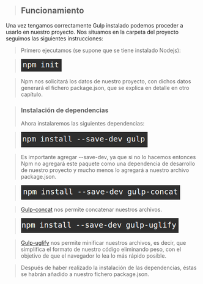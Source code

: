 > ## Funcionamiento
Una vez tengamos correctamente Gulp instalado podemos proceder a usarlo en nuestro proyecto. Nos situamos en la carpeta del proyecto seguimos las siguientes instrucciones:

> Primero ejecutamos (se supone que se tiene instalado Nodejs):

>![](../../imagenes/gulp/npm-init.png)

> Npm nos solicitará los datos de nuestro proyecto, con dichos datos generará el fichero package.json, que se explica en detalle en otro capítulo.

> ### Instalación de dependencias
> Ahora instalaremos las siguientes dependencias:

>![](../../imagenes/gulp/npm-gulp.png)

> Es importante agregar --save-dev, ya que si no lo hacemos entonces Npm no agregará este paquete como una dependencia de desarrollo de nuestro proyecto y mucho menos lo agregará a nuestro archivo package.json.

>![](../../imagenes/gulp/gulp-concat.png)

 >[Gulp-concat](https://www.npmjs.com/package/gulp-concat) nos permite concatenar nuestros archivos.

>![](../../imagenes/gulp/uglify.png)

>[Gulp-uglify](https://www.npmjs.com/package/gulp-uglify) nos permite minificar nuestros archivos, es decir, que simplifica el formato de nuestro código eliminando peso, con el objetivo de que el navegador lo lea lo más rápido posible.

> Después de haber realizado la instalación de las dependencias, éstas se habrán añadido a nuestro fichero package.json.
